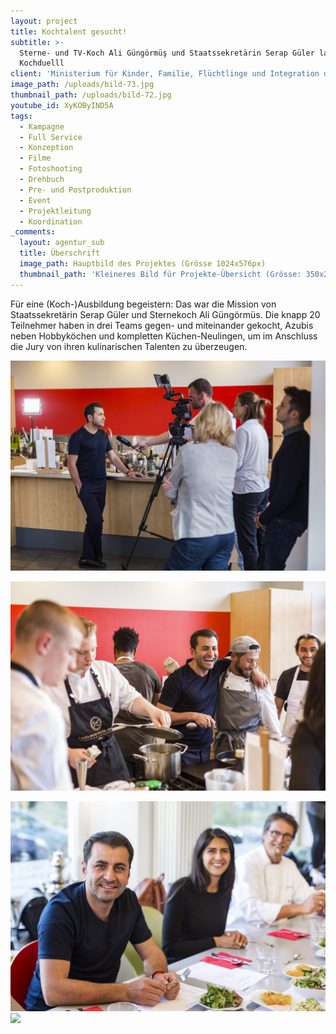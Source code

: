 ```yaml
---
layout: project
title: Kochtalent gesucht!
subtitle: >-
  Sterne- und TV-Koch Ali Güngörmüş und Staatssekretärin Serap Güler laden zum
  Kochduelll
client: 'Ministerium für Kinder, Familie, Flüchtlinge und Integration des Landes NRW'
image_path: /uploads/bild-73.jpg
thumbnail_path: /uploads/bild-72.jpg
youtube_id: XyKOByIND5A
tags:
  - Kampagne
  - Full Service
  - Konzeption
  - Filme
  - Fotoshooting
  - Drehbuch
  - Pre- und Postproduktion
  - Event
  - Projektleitung
  - Koordination
_comments:
  layout: agentur_sub
  title: Überschrift
  image_path: Hauptbild des Projektes (Grösse 1024x576px)
  thumbnail_path: 'Kleineres Bild für Projekte-Übersicht (Grösse: 350x250px)'
---
```


F&uuml;r eine (Koch-)Ausbildung begeistern: Das war die Mission von Staatssekret&auml;rin Serap G&uuml;ler und Sternekoch Ali G&uuml;ng&ouml;rm&uuml;s. Die knapp 20 Teilnehmer haben in drei Teams gegen- und miteinander gekocht, Azubis neben Hobbyk&ouml;chen und kompletten K&uuml;chen-Neulingen, um im Anschluss die Jury von ihren kulinarischen Talenten zu &uuml;berzeugen.&nbsp;

![](/uploads/bild-57.jpg)

![](/uploads/bild-113-2.jpg)

![](/uploads/bild-141-2.jpg)![](/uploads/bild-165.jpg)